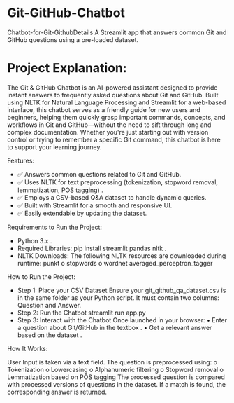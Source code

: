 # Git-GitHub-Chatbot
Chatbot-for-Git-GithubDetails
A Streamlit app that answers common Git and GitHub questions using a pre-loaded dataset. 
# Project Explanation: 
The Git & GitHub Chatbot is an AI-powered assistant designed to provide instant answers to frequently asked questions about Git and GitHub. Built using NLTK for Natural Language Processing and Streamlit for a web-based interface, this chatbot serves as a friendly guide for new users and beginners, helping them quickly grasp important commands, concepts, and workflows in Git and GitHub—without the need to sift through long and complex documentation. Whether you're just starting out with version control or trying to remember a specific Git command, this chatbot is here to support your learning journey.

Features: 
   * ✅ Answers common questions related to Git and GitHub. 
   *  ✅ Uses NLTK for text preprocessing (tokenization, stopword removal, lemmatization, POS tagging) . 
   * ✅ Employs a CSV-based Q&A dataset to handle dynamic queries. 
   * ✅ Built with Streamlit for a smooth and responsive UI.
   * ✅ Easily extendable by updating the dataset.

Requirements to Run the Project: 
  * Python 3.x . 
  * Required Libraries: pip install streamlit pandas nltk .
  * NLTK Downloads: The following NLTK resources are downloaded during runtime: punkt o stopwords o wordnet averaged_perceptron_tagger

How to Run the Project:
   * Step 1: Place your CSV Dataset Ensure your git_github_qa_dataset.csv is in the same folder as your Python script. It must contain two columns: Question and               Answer. 
   * Step 2: Run the Chatbot streamlit run app.py 
   * Step 3: Interact with the Chatbot Once launched in your browser: 
      • Enter a question about Git/GitHub in the textbox . 
      • Get a relevant answer based on the dataset .

How It Works:

  User Input is taken via a text field.
  The question is preprocessed using: o Tokenization o Lowercasing o Alphanumeric filtering o Stopword removal o Lemmatization based on POS tagging
  The processed question is compared with processed versions of questions in the dataset.
  If a match is found, the corresponding answer is returned.
